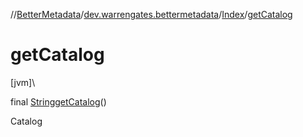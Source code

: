 //[BetterMetadata](../../../index.md)/[dev.warrengates.bettermetadata](../index.md)/[Index](index.md)/[getCatalog](get-catalog.md)

# getCatalog

[jvm]\

final [String](https://docs.oracle.com/javase/8/docs/api/java/lang/String.html)[getCatalog](get-catalog.md)()

Catalog
